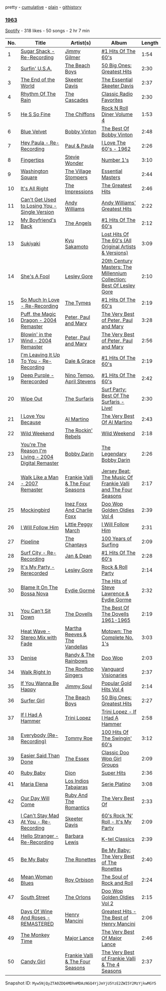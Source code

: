 pretty - [cumulative](/playlists/cumulative/6c1DPPuq4eNKcS2usgij9m.md) - [plain](/playlists/plain/6c1DPPuq4eNKcS2usgij9m) - [githistory](https://github.githistory.xyz/mackorone/spotify-playlist-archive/blob/main/playlists/plain/6c1DPPuq4eNKcS2usgij9m)

### [1963](https://open.spotify.com/playlist/6c1DPPuq4eNKcS2usgij9m)

> 

[Spotify](https://open.spotify.com/user/spotify) - 318 likes - 50 songs - 2 hr 7 min

| No. | Title | Artist(s) | Album | Length |
|---|---|---|---|---|
| 1 | [Sugar Shack \- Re\-Recording](https://open.spotify.com/track/2IrbjHCxU7Ofhswn6NDqeL) | [Jimmy Gilmer](https://open.spotify.com/artist/6Vg8U5m1yHwqRyQMi87tay) | [\#1 Hits Of The 60's](https://open.spotify.com/album/6Mio3JCszE0BTyjTmfYsLY) | 1:54 |
| 2 | [Surfin' U.S.A.](https://open.spotify.com/track/2EPr9Wx7e1cpGEbNAtuN7x) | [The Beach Boys](https://open.spotify.com/artist/3oDbviiivRWhXwIE8hxkVV) | [50 Big Ones: Greatest Hits](https://open.spotify.com/album/6cSZPNsr3tMEHo5QrMjk1F) | 2:30 |
| 3 | [The End of the World](https://open.spotify.com/track/5DTOOkooKFUvWj1XQTFa09) | [Skeeter Davis](https://open.spotify.com/artist/5b2OzvLaL6nyxw5pbVbSdy) | [The Essential Skeeter Davis](https://open.spotify.com/album/3KwArr7JHl7ykUNYrrja7N) | 2:37 |
| 4 | [Rhythm Of The Rain](https://open.spotify.com/track/5cqkI9eoKGe1PRhx5Sg9hD) | [The Cascades](https://open.spotify.com/artist/6qF0CJP412Gd50Rn1sFg2o) | [Classic Radio Favorites](https://open.spotify.com/album/2Is5cakbMtwyaKEp2hx4qH) | 2:30 |
| 5 | [He S So Fine](https://open.spotify.com/track/77xQrTgMu6L69HjTcY00oD) | [The Chiffons](https://open.spotify.com/artist/05sIdEkXAYDbDDdv3T56Oj) | [Rock N Roll Diner Volume 4](https://open.spotify.com/album/18QFxgr08FU0agOpIvhdKs) | 1:53 |
| 6 | [Blue Velvet](https://open.spotify.com/track/4QelFzhVgLomeQhvKrwM1S) | [Bobby Vinton](https://open.spotify.com/artist/6bOYtKnpLPQSfMpS2ilotK) | [The Best Of Bobby Vinton](https://open.spotify.com/album/4qK4QZUSp8QdoMEm9mrzyA) | 2:48 |
| 7 | [Hey Paula \- Re\-Recording](https://open.spotify.com/track/39gvhionjcw3DDynncAtXu) | [Paul & Paula](https://open.spotify.com/artist/2pycVt1qR9u8bKdb4oLI98) | [I Love The 60's \- 1962](https://open.spotify.com/album/4607BXNuUXOWmrCNUHgaVf) | 2:26 |
| 8 | [Fingertips](https://open.spotify.com/track/1NYQcypyj0Useb8xyw3I4E) | [Stevie Wonder](https://open.spotify.com/artist/7guDJrEfX3qb6FEbdPA5qi) | [Number 1's](https://open.spotify.com/album/5x7vXXWapy8cUmdSuwpUy1) | 3:10 |
| 9 | [Washington Square](https://open.spotify.com/track/2v7c2fC0U8VBrBiKahq6uV) | [The Village Stompers](https://open.spotify.com/artist/052sD9jNgGqNAKlYmCAiD8) | [Essential Masters](https://open.spotify.com/album/3JAjG13XQpXksrzHR4hPPQ) | 2:44 |
| 10 | [It's All Right](https://open.spotify.com/track/21zzBum1RYSdmYXQg4M0Zx) | [The Impressions](https://open.spotify.com/artist/1b1N51wmSK0ckxFAMPSSHO) | [The Greatest Hits](https://open.spotify.com/album/6QXKzSpGttFpllcmmtLefq) | 2:46 |
| 11 | [Can't Get Used to Losing You \- Single Version](https://open.spotify.com/track/41zpWL98BsYKP5nvtdTM5z) | [Andy Williams](https://open.spotify.com/artist/4sj6D0zlMOl25nprDJBiU9) | [Andy Williams' Greatest Hits](https://open.spotify.com/album/6rSeq7ZSO8FPYZmOrnJ7VC) | 2:22 |
| 12 | [My Boyfriend's Back](https://open.spotify.com/track/6yHyEcHG9EIcFHuNr2fogN) | [The Angels](https://open.spotify.com/artist/7h7WDtiDWqcWGYGgSZfdSE) | [\#1 Hits Of The 60's](https://open.spotify.com/album/6Mio3JCszE0BTyjTmfYsLY) | 2:12 |
| 13 | [Sukiyaki](https://open.spotify.com/track/6meIeOX3DHdaCnaNw67abE) | [Kyu Sakamoto](https://open.spotify.com/artist/3WKkjW8B7x5UZmfC9pnDmN) | [Lost Hits Of The 60's \(All Original Artists & Versions\)](https://open.spotify.com/album/5n3yhXw0DNTRIpSfRE98tT) | 3:09 |
| 14 | [She's A Fool](https://open.spotify.com/track/3EoD0KVcjyHJzV0ID60la1) | [Lesley Gore](https://open.spotify.com/artist/08b2PA6eFyugsWAk41eQKZ) | [20th Century Masters: The Millennium Collection: Best Of Lesley Gore](https://open.spotify.com/album/40SQtbiQLIU8TMTgCCB7KB) | 2:10 |
| 15 | [So Much In Love \- Re\-Recording](https://open.spotify.com/track/0fGXBrUh07dIc0E8TDCo5t) | [The Tymes](https://open.spotify.com/artist/0a1BmEq1mZ5ufKMC2fsziR) | [\#1 Hits Of The 60's](https://open.spotify.com/album/6Mio3JCszE0BTyjTmfYsLY) | 2:19 |
| 16 | [Puff, the Magic Dragon \- 2004 Remaster](https://open.spotify.com/track/7raciFPVU5VuHmqVbw2c1h) | [Peter, Paul and Mary](https://open.spotify.com/artist/6yrBBtqX2gKCHCrZOYBDrB) | [The Very Best of Peter, Paul and Mary](https://open.spotify.com/album/14Qo0TZ3M82PC4EFTt39X0) | 3:28 |
| 17 | [Blowin' in the Wind \- 2004 Remaster](https://open.spotify.com/track/0XIe81wYNtdvIttRAUEau4) | [Peter, Paul and Mary](https://open.spotify.com/artist/6yrBBtqX2gKCHCrZOYBDrB) | [The Very Best of Peter, Paul and Mary](https://open.spotify.com/album/14Qo0TZ3M82PC4EFTt39X0) | 2:56 |
| 18 | [I'm Leaving It Up To You \- Re\-Recording](https://open.spotify.com/track/6MdsbSkB4YH5WjSkJjgT04) | [Dale & Grace](https://open.spotify.com/artist/4pm3g02BZ11lBvSCuomYaW) | [\#1 Hits Of The 60's](https://open.spotify.com/album/6Mio3JCszE0BTyjTmfYsLY) | 2:19 |
| 19 | [Deep Purple \- Rerecorded](https://open.spotify.com/track/26SpVTazBNaVINTPs2nZyO) | [Nino Tempo](https://open.spotify.com/artist/5I9g5f9oSrpR0UvjUQcm6X), [April Stevens](https://open.spotify.com/artist/7BFShZYHZNpWDPHZiVdC5U) | [\#1 Hits Of The 60's](https://open.spotify.com/album/6Mio3JCszE0BTyjTmfYsLY) | 2:42 |
| 20 | [Wipe Out](https://open.spotify.com/track/6uudeEvl6t5WrFgobojt3D) | [The Surfaris](https://open.spotify.com/artist/6gZVflqhSHhG3MjYrf1dOv) | [Surf Party: Best Of The Surfaris \- Live!](https://open.spotify.com/album/6Sxn3U1oloIaKAZl8pc0Y4) | 2:30 |
| 21 | [I Love You Because](https://open.spotify.com/track/4xQfTDewWaXXCMXlwugeGh) | [Al Martino](https://open.spotify.com/artist/7egNqIGRldMzifHoh8pib6) | [The Very Best Of Al Martino](https://open.spotify.com/album/75kTa0eZdoHREIwG7aAX0p) | 2:43 |
| 22 | [Wild Weekend](https://open.spotify.com/track/1aPdVWDcTG2Qn0ziCoHkaG) | [The Rockin' Rebels](https://open.spotify.com/artist/69lJC8BEOzUVBj9FCxB8H5) | [Wild Weekend](https://open.spotify.com/album/7MxQjs5hRFMTBfwM15fwHA) | 2:18 |
| 23 | [You're The Reason I'm Living \- 2004 Digital Remaster](https://open.spotify.com/track/6AMKVd0lAHITQcm5JntRzv) | [Bobby Darin](https://open.spotify.com/artist/0EodhzA6yW1bIdD5B4tcmJ) | [The Legendary Bobby Darin](https://open.spotify.com/album/6B0JGDZmuQBmYoIg3Crvc5) | 2:26 |
| 24 | [Walk Like a Man \- 2007 Remaster](https://open.spotify.com/track/3ebFVCEIcB3zW9RbnHk28D) | [Frankie Valli & The Four Seasons](https://open.spotify.com/artist/6mcrZQmgzFGRWf7C0SObou) | [Jersey Beat: The Music Of Frankie Valli and The Four Seasons](https://open.spotify.com/album/0sEAJ8QdJQPRNL2km3NYqg) | 2:17 |
| 25 | [Mockingbird](https://open.spotify.com/track/2CXwbKwy2z1TPkCGATplDZ) | [Inez Foxx And Charlie Foxx](https://open.spotify.com/artist/5otyegLiLv0Gvv0lmq6cuO) | [Doo Wop Golden Oldies Vol 4](https://open.spotify.com/album/4Jf05VoLk4OJvlI6NlCPm9) | 2:39 |
| 26 | [I Will Follow Him](https://open.spotify.com/track/1mspRB1JIDtaMPXewN8XOs) | [Little Peggy March](https://open.spotify.com/artist/09vvlnqwFaimZwGAvpXgqy) | [I Will Follow Him](https://open.spotify.com/album/0wPcTchjoE6Oq5Wj3ojpE4) | 2:31 |
| 27 | [Pipeline](https://open.spotify.com/track/0omhdZrHNm5HqKfOJF7pfY) | [The Chantays](https://open.spotify.com/artist/4x6kNCpQ9veqQ17vllEJUR) | [100 Years of Surfing](https://open.spotify.com/album/33msQbGd76fYSd4imz3lbh) | 2:09 |
| 28 | [Surf City \- Re\-Recording](https://open.spotify.com/track/4OSHKsBiXLT2DaM3nol2qv) | [Jan & Dean](https://open.spotify.com/artist/0pqGj6vO9YHsXuZmaJaP2Y) | [\#1 Hits Of The 60's](https://open.spotify.com/album/6Mio3JCszE0BTyjTmfYsLY) | 2:28 |
| 29 | [It's My Party \- Rerecorded](https://open.spotify.com/track/5KWkrqLnKc13HTQjOhXF5i) | [Lesley Gore](https://open.spotify.com/artist/08b2PA6eFyugsWAk41eQKZ) | [Rock & Roll Party](https://open.spotify.com/album/3tuzyPpHIp4lvGmnbd6ZLT) | 2:14 |
| 30 | [Blame It On The Bossa Nova](https://open.spotify.com/track/2Y6btCoxL2RThLo9G77ORZ) | [Eydie Gormé](https://open.spotify.com/artist/6HnHBbeScFiQKXt3sUQA3Z) | [The Hits of Steve Lawrence & Eydie Gorme](https://open.spotify.com/album/3zVKm13HhCJa8QoOqFHrwF) | 2:32 |
| 31 | [You Can't Sit Down](https://open.spotify.com/track/2OlB90BNVMbc2he3pGpqWo) | [The Dovells](https://open.spotify.com/artist/6LaraO4gcDKWw0fwIOTodm) | [The Best Of The Dovells 1961\-1965](https://open.spotify.com/album/2nVaoyKCz1nGdNny3bqoUm) | 2:19 |
| 32 | [Heat Wave \- Stereo Mix with Fade](https://open.spotify.com/track/0pT9VUx865jXgPT9Dh26cI) | [Martha Reeves & The Vandellas](https://open.spotify.com/artist/1Pe5hlKMCTULjosqZ6KanP) | [Motown: The Complete No\. 1's](https://open.spotify.com/album/0iv3gV69jA1YY2H0UTy9yF) | 3:03 |
| 33 | [Denise](https://open.spotify.com/track/6U3tAcCZOka8wRhf6gM614) | [Randy & The Rainbows](https://open.spotify.com/artist/2V0ryJRGIdudWKl27c806m) | [Doo Wop](https://open.spotify.com/album/13WDIlHTxcb9exAkjUQ99f) | 2:03 |
| 34 | [Walk Right In](https://open.spotify.com/track/4WhT2YADjcU58IUgroWZQZ) | [The Rooftop Singers](https://open.spotify.com/artist/6Gb08eT3LlkGynDscl9vbz) | [Vanguard Visionaries](https://open.spotify.com/album/1BuP3K4tWcL1WSpUcLQHyz) | 2:37 |
| 35 | [If You Wanna Be Happy](https://open.spotify.com/track/39jAJtQgmUwLJdt02MylN4) | [Jimmy Soul](https://open.spotify.com/artist/7k4MYPtpz3fAViMuuLi9ry) | [Popular Gold Hits Vol 4](https://open.spotify.com/album/1aA6w9dGTDMIGklZyMYipe) | 2:14 |
| 36 | [Surfer Girl](https://open.spotify.com/track/4HeznvZhuaqT4TAUNQAZOT) | [The Beach Boys](https://open.spotify.com/artist/3oDbviiivRWhXwIE8hxkVV) | [50 Big Ones: Greatest Hits](https://open.spotify.com/album/6cSZPNsr3tMEHo5QrMjk1F) | 2:27 |
| 37 | [If I Had A Hammer](https://open.spotify.com/track/3VPTLCJ5lWiLEgZjMXkxGc) | [Trini Lopez](https://open.spotify.com/artist/5FlTKgucbhHvlJVf0pnvOv) | [Trini Lopez \- If I Had A Hammer](https://open.spotify.com/album/5PNUGodaJMgcfUqOdEstTf) | 2:58 |
| 38 | [Everybody \(Re\-Recording\)](https://open.spotify.com/track/5dO8tr2qrOxCpEE6jcMzL4) | [Tommy Roe](https://open.spotify.com/artist/7t4XHvWfj0XtEB8SNFeALw) | [100 Hits Of The Swingin' 60's](https://open.spotify.com/album/36QisDW5zB4phHrXOzE60V) | 3:12 |
| 39 | [Easier Said Than Done](https://open.spotify.com/track/5KwUdGcezcmz9sTFDRhpMf) | [The Essex](https://open.spotify.com/artist/1MRFkxDxTMqNTZJSWgW7VL) | [Classic Doo Wop Girl Groups](https://open.spotify.com/album/4AGorSE5ODwSrfyFA8Mfnr) | 2:09 |
| 40 | [Ruby Baby](https://open.spotify.com/track/2UbOKLjxxvBd8s1rl7rcvl) | [Dion](https://open.spotify.com/artist/15FyiY3ChN0QRspHIQYq0W) | [Super Hits](https://open.spotify.com/album/0shrG6wS7zNeLtyqhJZ8nY) | 2:36 |
| 41 | [Maria Elena](https://open.spotify.com/track/4zLTp8TfnVtEWogn0EOnW0) | [Los Indios Tabajaras](https://open.spotify.com/artist/1TKifb1r4wnGbY5CYIwjGb) | [Serie Platino](https://open.spotify.com/album/0iQZ9VYJ02QJsfHSNBzth2) | 3:08 |
| 42 | [Our Day Will Come](https://open.spotify.com/track/6sbYrzvV5EDVWzBr6dvnMZ) | [Ruby And The Romantics](https://open.spotify.com/artist/7y0ngZzIllkP8ZOqgTKQFc) | [The Very Best Of](https://open.spotify.com/album/1SCeirHiK7XpF8IoIcdxfq) | 2:33 |
| 43 | [I Can't Stay Mad At You \- Re\-Recording](https://open.spotify.com/track/3UIQwJPuSKNJY2VSGnwv2a) | [Skeeter Davis](https://open.spotify.com/artist/5b2OzvLaL6nyxw5pbVbSdy) | [60's Rock 'N' Roll \- It's My Party](https://open.spotify.com/album/5NMfT7IQx9SuKlDd9p0lon) | 2:09 |
| 44 | [Hello Stranger \- Re\-Recording](https://open.spotify.com/track/5JwG6Rn59Ype0DBKGdk0o2) | [Barbara Lewis](https://open.spotify.com/artist/2UocIcNiHj5n4tj1CnBzRq) | [K\-tel Classics](https://open.spotify.com/album/69o0aD5JujCAdMRDHuJNLo) | 2:39 |
| 45 | [Be My Baby](https://open.spotify.com/track/2G2YzndIA6jeWFPBXhUjh5) | [The Ronettes](https://open.spotify.com/artist/7CyeXFnOrfC1N6z4naIpgo) | [Be My Baby: The Very Best of The Ronettes](https://open.spotify.com/album/3vLFWR3fLqfY82WGvaLuyV) | 2:40 |
| 46 | [Mean Woman Blues](https://open.spotify.com/track/5DmtXiGB4aAHMXX6ZDWpMP) | [Roy Orbison](https://open.spotify.com/artist/0JDkhL4rjiPNEp92jAgJnS) | [The Soul of Rock and Roll](https://open.spotify.com/album/6VRhs2rkIAiREYXkVBAznF) | 2:24 |
| 47 | [South Street](https://open.spotify.com/track/3XndB1GUTc4UwawBCDS9qB) | [The Orlons](https://open.spotify.com/artist/7JSIM5U7TZym5M3Q1AFG80) | [Doo Wop Golden Oldies Vol 2](https://open.spotify.com/album/6yub5HBNUIsFT0cikc6BC5) | 2:15 |
| 48 | [Days Of Wine And Roses \- REMASTERED](https://open.spotify.com/track/2sWRC12vYVTHjdTD2WOE4v) | [Henry Mancini](https://open.spotify.com/artist/2EExdpjU4SK3xnJHO5paJf) | [Greatest Hits \- The Best of Henry Mancini](https://open.spotify.com/album/1qUmcNnG6GBGXw9tLCTJ3V) | 2:06 |
| 49 | [The Monkey Time](https://open.spotify.com/track/0VtvetMMdBu88MbUeM5YnL) | [Major Lance](https://open.spotify.com/artist/7onp6ew3LGoQImTt1I78gt) | [The Very Best Of Major Lance](https://open.spotify.com/album/0fUT5dIJZ6LHw0QjtDHdmV) | 2:46 |
| 50 | [Candy Girl](https://open.spotify.com/track/4AFLFG6pyvhBLC37FbDwc2) | [Frankie Valli & The Four Seasons](https://open.spotify.com/artist/6mcrZQmgzFGRWf7C0SObou) | [The Very Best of Frankie Valli & The 4 Seasons](https://open.spotify.com/album/0NUEQILaBzavnzcMEs4buZ) | 2:37 |

Snapshot ID: `Myw5NjQyZTA0ZDQ4MDhmMDAzNGQ4YjJmYjU5YzE2ZWI5Y2MzYjkwMGY5`

